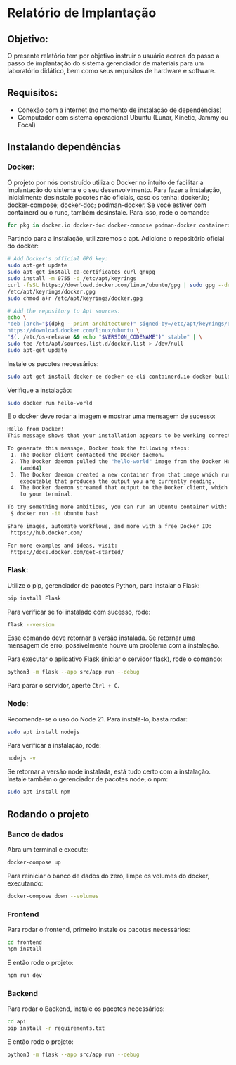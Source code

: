 # Relatório de Implantação

## Objetivo: 

O presente relatório tem por objetivo instruir o usuário acerca do passo a passo de implantação do sistema gerenciador de materiais para um laboratório didático, bem como seus requisitos de hardware e software. 

## Requisitos: 

- Conexão com a internet (no momento de instalação de dependências) 
- Computador com sistema operacional Ubuntu (Lunar, Kinetic, Jammy ou Focal) 

## Instalando dependências 

### Docker: 

O projeto por nós construído utiliza o Docker no intuito de facilitar a implantação do sistema e o seu desenvolvimento. Para fazer a instalação, inicialmente desinstale pacotes não oficiais,  caso  os  tenha:  docker.io;  docker-compose;  docker-doc;  podman-docker.  Se  você estiver com containerd ou o runc, também desinstale. Para isso, rode o comando: 
```bash
for pkg in docker.io docker-doc docker-compose podman-docker containerd runc; do sudo apt-get remove $pkg; done 
```
Partindo para a instalação, utilizaremos o apt. Adicione o repositório oficial do docker: 

```bash
# Add Docker's official GPG key:
sudo apt-get update
sudo apt-get install ca-certificates curl gnupg
sudo install -m 0755 -d /etc/apt/keyrings
curl -fsSL https://download.docker.com/linux/ubuntu/gpg | sudo gpg --dearmor -o
/etc/apt/keyrings/docker.gpg
sudo chmod a+r /etc/apt/keyrings/docker.gpg

# Add the repository to Apt sources:
echo \
"deb [arch="$(dpkg --print-architecture)" signed-by=/etc/apt/keyrings/docker.gpg]
https://download.docker.com/linux/ubuntu \
"$(. /etc/os-release && echo "$VERSION_CODENAME")" stable" | \
sudo tee /etc/apt/sources.list.d/docker.list > /dev/null
sudo apt-get update
```
Instale os pacotes necessários: 
```bash
sudo apt-get install docker-ce docker-ce-cli containerd.io docker-buildx-plugin docker-compose-plugin 
```
Verifique a instalação: 
```bash
sudo docker run hello-world
```
E o docker deve rodar a imagem e mostrar uma mensagem de sucesso: 
```bash
Hello from Docker!
This message shows that your installation appears to be working correctly.

To generate this message, Docker took the following steps:
 1. The Docker client contacted the Docker daemon.
 2. The Docker daemon pulled the "hello-world" image from the Docker Hub.
    (amd64)
 3. The Docker daemon created a new container from that image which runs the
    executable that produces the output you are currently reading.
 4. The Docker daemon streamed that output to the Docker client, which sent it
    to your terminal.

To try something more ambitious, you can run an Ubuntu container with:
 $ docker run -it ubuntu bash

Share images, automate workflows, and more with a free Docker ID:
 https://hub.docker.com/

For more examples and ideas, visit:
 https://docs.docker.com/get-started/
```

### Flask:

Utilize o pip, gerenciador de pacotes Python, para instalar o Flask: 
```bash
pip install Flask
```
Para verificar se foi instalado com sucesso, rode: 
```bash
flask --version
```
Esse comando deve retornar a versão instalada. Se retornar uma mensagem de erro, possivelmente houve um problema com a instalação. 

Para executar o aplicativo Flask (iniciar o servidor flask), rode o comando:  
```bash
python3 -m flask --app src/app run --debug
```
Para parar o servidor, aperte `Ctrl + C`. 

### Node: 

Recomenda-se o uso do Node 21. Para instalá-lo, basta rodar: 
```bash
sudo apt install nodejs
```
Para verificar a instalação, rode: 
```bash
nodejs -v 
```
Se retornar a versão node instalada, está tudo certo com a instalação.  Instale também o gerenciador de pacotes node, o npm: 
```bash
sudo apt install npm
```
## Rodando o projeto

### Banco de dados 

Abra um terminal e execute: 
```bash
docker-compose up 
```
Para reiniciar o banco de dados do zero, limpe os volumes do docker, executando: 
```bash
docker-compose down --volumes
```
### Frontend 

Para rodar o frontend, primeiro instale os pacotes necessários: 
```bash
cd frontend
npm install 
```
E então rode o projeto:  
```bash
npm run dev
```
### Backend 

Para rodar o Backend, instale os pacotes necessários: 
```bash
cd api
pip install -r requirements.txt 
```
E então rode o projeto: 
```bash
python3 -m flask --app src/app run --debug
```
